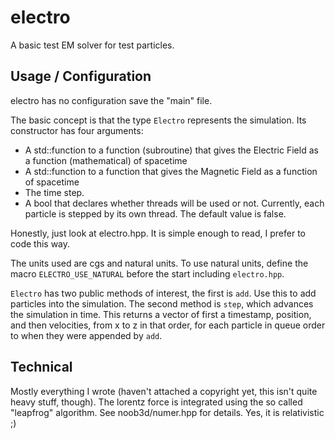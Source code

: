 electro
=======

A basic test EM solver for test particles.


Usage / Configuration
---------------------
electro has no configuration save the "main" file.

The basic concept is that the type `Electro` represents the simulation. Its constructor has four arguments:
* A std::function to a function (subroutine) that gives the Electric Field as a function (mathematical) of spacetime
* A std::function to a function that gives the Magnetic Field as a function of spacetime
* The time step.
* A bool that declares whether threads will be used or not. Currently, each particle is stepped by its own thread. The default value is false.

Honestly, just look at electro.hpp. It is simple enough to read, I prefer to code this way.

The units used are cgs and natural units. To use natural units, define the macro `ELECTRO_USE_NATURAL` before the start including `electro.hpp`.

`Electro` has two public methods of interest, the first is `add`. Use this to add particles into the simulation. The second method is `step`, which advances the simulation in time. This returns a vector of first a timestamp, position, and then velocities, from x to z in that order, for each particle in queue order to when they were appended by `add`.

Technical
---------
Mostly everything I wrote (haven't attached a copyright yet, this isn't quite heavy stuff, though).
The lorentz force is integrated using the so called "leapfrog" algorithm. See noob3d/numer.hpp for details. Yes, it is relativistic ;)